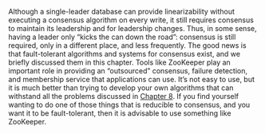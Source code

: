 Although a single-leader database can provide linearizability without executing a consensus
algorithm on every write, it still requires consensus to maintain its leadership and for leadership
changes. Thus, in some sense, having a leader only “kicks the can down the road”: consensus is still
required, only in a different place, and less frequently. The good news is that fault-tolerant
algorithms and systems for consensus exist, and we briefly discussed them in this chapter. Tools like ZooKeeper play an important role in providing an “outsourced” consensus, failure
detection, and membership service that applications can use. It’s not easy to use, but it is much
better than trying to develop your own algorithms that can withstand all the problems discussed in
[Chapter 8](ch08.html#ch_distributed). If you find yourself wanting to do one of those things that is reducible to
consensus, and you want it to be fault-tolerant, then it is advisable to use something like
ZooKeeper.